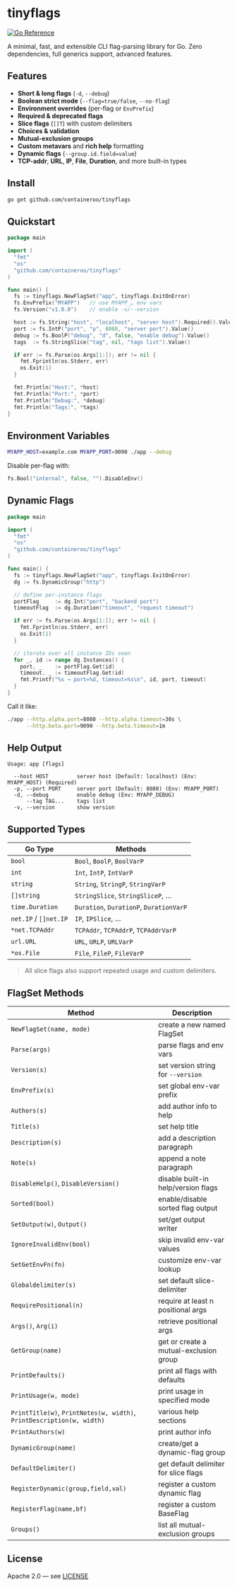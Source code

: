 # tinyflags

[![Go Reference](https://pkg.go.dev/badge/github.com/containeroo/tinyflags.svg)](https://pkg.go.dev/github.com/containeroo/tinyflags)

A minimal, fast, and extensible CLI flag-parsing library for Go.
Zero dependencies, full generics support, advanced features.

## Features

- **Short & long flags** (`-d`, `--debug`)
- **Boolean strict mode** (`--flag=true/false`, `--no-flag`)
- **Environment overrides** (per-flag or `EnvPrefix`)
- **Required & deprecated flags**
- **Slice flags** (`[]T`) with custom delimiters
- **Choices & validation**
- **Mutual-exclusion groups**
- **Custom metavars** and **rich help** formatting
- **Dynamic flags** (`--group.id.field=value`)
- **TCP-addr**, **URL**, **IP**, **File**, **Duration**, and more built-in types

## Install

```bash
go get github.com/containeroo/tinyflags
```

## Quickstart

```go
package main

import (
  "fmt"
  "os"
  "github.com/containeroo/tinyflags"
)

func main() {
  fs := tinyflags.NewFlagSet("app", tinyflags.ExitOnError)
  fs.EnvPrefix("MYAPP")   // use MYAPP_… env vars
  fs.Version("v1.0.0")    // enable -v/--version

  host := fs.String("host", "localhost", "server host").Required().Value()
  port := fs.IntP("port", "p", 8080, "server port").Value()
  debug := fs.BoolP("debug", "d", false, "enable debug").Value()
  tags  := fs.StringSlice("tag", nil, "tags list").Value()

  if err := fs.Parse(os.Args[1:]); err != nil {
    fmt.Fprintln(os.Stderr, err)
    os.Exit(1)
  }

  fmt.Println("Host:", *host)
  fmt.Println("Port:", *port)
  fmt.Println("Debug:", *debug)
  fmt.Println("Tags:", *tags)
}
```

## Environment Variables

```bash
MYAPP_HOST=example.com MYAPP_PORT=9090 ./app --debug
```

Disable per-flag with:

```go
fs.Bool("internal", false, "").DisableEnv()
```

## Dynamic Flags

```go
package main

import (
  "fmt"
  "os"
  "github.com/containeroo/tinyflags"
)

func main() {
  fs := tinyflags.NewFlagSet("app", tinyflags.ExitOnError)
  dg := fs.DynamicGroup("http")

  // define per-instance flags
  portFlag     := dg.Int("port", "backend port")
  timeoutFlag  := dg.Duration("timeout", "request timeout")

  if err := fs.Parse(os.Args[1:]); err != nil {
    fmt.Fprintln(os.Stderr, err)
    os.Exit(1)
  }

  // iterate over all instance IDs seen
  for _, id := range dg.Instances() {
    port, _    := portFlag.Get(id)
    timeout, _ := timeoutFlag.Get(id)
    fmt.Printf("%s → port=%d, timeout=%s\n", id, port, timeout)
  }
}
```

Call it like:

```bash
./app --http.alpha.port=8080 --http.alpha.timeout=30s \
      --http.beta.port=9090 --http.beta.timeout=1m
```

## Help Output

```text
Usage: app [flags]

  --host HOST         server host (Default: localhost) (Env: MYAPP_HOST) (Required)
  -p, --port PORT     server port (Default: 8080) (Env: MYAPP_PORT)
  -d, --debug         enable debug (Env: MYAPP_DEBUG)
      --tag TAG...    tags list
  -v, --version       show version
```

## Supported Types

| Go Type               | Methods                                 |
| --------------------- | --------------------------------------- |
| `bool`                | `Bool`, `BoolP`, `BoolVarP`             |
| `int`                 | `Int`, `IntP`, `IntVarP`                |
| `string`              | `String`, `StringP`, `StringVarP`       |
| `[]string`            | `StringSlice`, `StringSliceP`, …        |
| `time.Duration`       | `Duration`, `DurationP`, `DurationVarP` |
| `net.IP` / `[]net.IP` | `IP`, `IPSlice`, …                      |
| `*net.TCPAddr`        | `TCPAddr`, `TCPAddrP`, `TCPAddrVarP`    |
| `url.URL`             | `URL`, `URLP`, `URLVarP`                |
| `*os.File`            | `File`, `FileP`, `FileVarP`             |

> All slice flags also support repeated usage and custom delimiters.

## FlagSet Methods

| Method                                                                | Description                            |
| --------------------------------------------------------------------- | -------------------------------------- |
| `NewFlagSet(name, mode)`                                              | create a new named FlagSet             |
| `Parse(args)`                                                         | parse flags and env vars               |
| `Version(s)`                                                          | set version string for `--version`     |
| `EnvPrefix(s)`                                                        | set global env-var prefix              |
| `Authors(s)`                                                          | add author info to help                |
| `Title(s)`                                                            | set help title                         |
| `Description(s)`                                                      | add a description paragraph            |
| `Note(s)`                                                             | append a note paragraph                |
| `DisableHelp()`, `DisableVersion()`                                   | disable built-in help/version flags    |
| `Sorted(bool)`                                                        | enable/disable sorted flag output      |
| `SetOutput(w)`, `Output()`                                            | set/get output writer                  |
| `IgnoreInvalidEnv(bool)`                                              | skip invalid env-var values            |
| `SetGetEnvFn(fn)`                                                     | customize env-var lookup               |
| `Globaldelimiter(s)`                                                  | set default slice-delimiter            |
| `RequirePositional(n)`                                                | require at least n positional args     |
| `Args()`, `Arg(i)`                                                    | retrieve positional args               |
| `GetGroup(name)`                                                      | get or create a mutual-exclusion group |
| `PrintDefaults()`                                                     | print all flags with defaults          |
| `PrintUsage(w, mode)`                                                 | print usage in specified mode          |
| `PrintTitle(w)`, `PrintNotes(w, width)`, `PrintDescription(w, width)` | various help sections                  |
| `PrintAuthors(w)`                                                     | print author info                      |
| `DynamicGroup(name)`                                                  | create/get a dynamic-flag group        |
| `DefaultDelimiter()`                                                  | get default delimiter for slice flags  |
| `RegisterDynamic(group,field,val)`                                    | register a custom dynamic flag         |
| `RegisterFlag(name,bf)`                                               | register a custom BaseFlag             |
| `Groups()`                                                            | list all mutual-exclusion groups       |

## License

Apache 2.0 — see [LICENSE](LICENSE)
